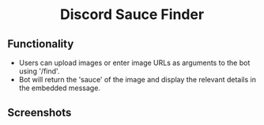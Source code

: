 <h1 align="center"> Discord Sauce Finder </h1>

## Functionality

- Users can upload images or enter image URLs as arguments to the bot using '/find'.
- Bot will return the 'sauce' of the image and display the relevant details in the embedded message.


## Screenshots


